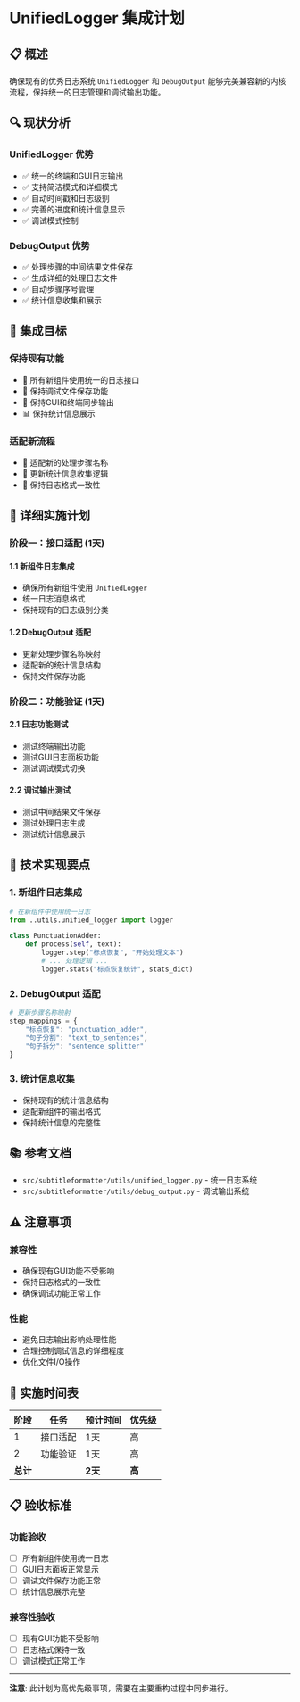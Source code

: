# UnifiedLogger 集成计划

## 📋 概述

确保现有的优秀日志系统 `UnifiedLogger` 和 `DebugOutput` 能够完美兼容新的内核流程，保持统一的日志管理和调试输出功能。

## 🔍 现状分析

### UnifiedLogger 优势
- ✅ 统一的终端和GUI日志输出
- ✅ 支持简洁模式和详细模式
- ✅ 自动时间戳和日志级别
- ✅ 完善的进度和统计信息显示
- ✅ 调试模式控制

### DebugOutput 优势
- ✅ 处理步骤的中间结果文件保存
- ✅ 生成详细的处理日志文件
- ✅ 自动步骤序号管理
- ✅ 统计信息收集和展示

## 🎯 集成目标

### 保持现有功能
- 🔄 所有新组件使用统一的日志接口
- 📁 保持调试文件保存功能
- 🎯 保持GUI和终端同步输出
- 📊 保持统计信息展示

### 适配新流程
- 🔧 适配新的处理步骤名称
- 📝 更新统计信息收集逻辑
- 🎨 保持日志格式一致性

## 📝 详细实施计划

### 阶段一：接口适配 (1天)

#### 1.1 新组件日志集成
- 确保所有新组件使用 `UnifiedLogger`
- 统一日志消息格式
- 保持现有的日志级别分类

#### 1.2 DebugOutput 适配
- 更新处理步骤名称映射
- 适配新的统计信息结构
- 保持文件保存功能

### 阶段二：功能验证 (1天)

#### 2.1 日志功能测试
- 测试终端输出功能
- 测试GUI日志面板功能
- 测试调试模式切换

#### 2.2 调试输出测试
- 测试中间结果文件保存
- 测试处理日志生成
- 测试统计信息展示

## 🔧 技术实现要点

### 1. 新组件日志集成
```python
# 在新组件中使用统一日志
from ..utils.unified_logger import logger

class PunctuationAdder:
    def process(self, text):
        logger.step("标点恢复", "开始处理文本")
        # ... 处理逻辑 ...
        logger.stats("标点恢复统计", stats_dict)
```

### 2. DebugOutput 适配
```python
# 更新步骤名称映射
step_mappings = {
    "标点恢复": "punctuation_adder",
    "句子分割": "text_to_sentences", 
    "句子拆分": "sentence_splitter"
}
```

### 3. 统计信息收集
- 保持现有的统计信息结构
- 适配新组件的输出格式
- 保持统计信息的完整性

## 📚 参考文档

- `src/subtitleformatter/utils/unified_logger.py` - 统一日志系统
- `src/subtitleformatter/utils/debug_output.py` - 调试输出系统

## ⚠️ 注意事项

### 兼容性
- 确保现有GUI功能不受影响
- 保持日志格式的一致性
- 确保调试功能正常工作

### 性能
- 避免日志输出影响处理性能
- 合理控制调试信息的详细程度
- 优化文件I/O操作

## 🚀 实施时间表

| 阶段 | 任务 | 预计时间 | 优先级 |
|------|------|----------|--------|
| 1 | 接口适配 | 1天 | 高 |
| 2 | 功能验证 | 1天 | 高 |
| **总计** | | **2天** | **高** |

## 📋 验收标准

### 功能验收
- [ ] 所有新组件使用统一日志
- [ ] GUI日志面板正常显示
- [ ] 调试文件保存功能正常
- [ ] 统计信息展示完整

### 兼容性验收
- [ ] 现有GUI功能不受影响
- [ ] 日志格式保持一致
- [ ] 调试模式正常工作

---

**注意**: 此计划为高优先级事项，需要在主要重构过程中同步进行。
